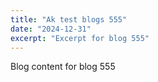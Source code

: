 ```yaml
---
title: "Ak test blogs 555"
date: "2024-12-31"
excerpt: "Excerpt for blog 555"
---
```


Blog content for blog 555